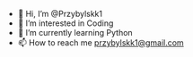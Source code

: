 - 👋 Hi, I’m @Przybylskk1
- 👀 I’m interested in Coding
- 🌱 I’m currently learning Python
- 📫 How to reach me przybylskk1@gmail.com

<!---
Przybylskk1/Przybylskk1 is a ✨ special ✨ repository because its `README.md` (this file) appears on your GitHub profile.
You can click the Preview link to take a look at your changes.
--->
